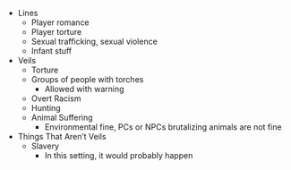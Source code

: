 - Lines
	- Player romance
	- Player torture
	- Sexual trafficking, sexual violence
	- Infant stuff
- Veils
	- Torture
	- Groups of people with torches
		- Allowed with warning
	- Overt Racism
	- Hunting
	- Animal Suffering
		- Environmental fine, PCs or NPCs brutalizing animals are not fine
- Things That Aren’t Veils
	- Slavery
		- In this setting, it would probably happen

